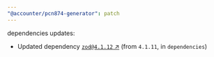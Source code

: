 ```yaml
---
"@accounter/pcn874-generator": patch
---
```

dependencies updates:
  - Updated dependency [`zod@4.1.12` ↗︎](https://www.npmjs.com/package/zod/v/4.1.12) (from `4.1.11`, in `dependencies`)
